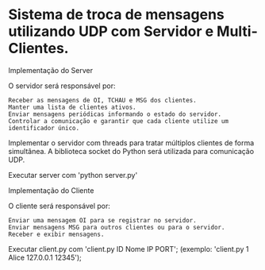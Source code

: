 # Sistema de troca de mensagens utilizando UDP com Servidor e Multi-Clientes. 

Implementação do Server

O servidor será responsável por:

    Receber as mensagens de OI, TCHAU e MSG dos clientes.
    Manter uma lista de clientes ativos.
    Enviar mensagens periódicas informando o estado do servidor.
    Controlar a comunicação e garantir que cada cliente utilize um identificador único.

Implementar o servidor com threads para tratar múltiplos clientes de forma simultânea. 
A biblioteca socket do Python será utilizada para comunicação UDP.

Executar server com 'python server.py'

Implementação do Cliente

O cliente será responsável por:

    Enviar uma mensagem OI para se registrar no servidor.
    Enviar mensagens MSG para outros clientes ou para o servidor.
    Receber e exibir mensagens.

Executar client.py com  'client.py ID Nome IP PORT';
(exemplo: 'client.py 1 Alice 127.0.0.1 12345');
